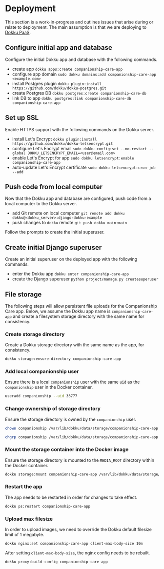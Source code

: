 # Deployment

This section is a work-in-progress and outlines issues that arise during or relate to deployment. The main assumption is that we are deploying to [Dokku PaaS](https://dokku.com).

## Configure initial app and database

Configure the initial Dokku app and database with the following commands.

- create app `dokku apps:create companionship-care-app`
- configure app domain `sudo dokku domains:add companionship-care-app <example.com>`
- install Postgres plugin `dokku plugin:install https://github.com/dokku/dokku-postgres.git`
- create Postgres DB `dokku postgres:create companionship-care-db`
- link DB to app `dokku postgres:link companionship-care-db companionship-care-app`

## Set up SSL

Enable HTTPS support with the following commands on the Dokku server.

- install Let's Encrypt `dokku plugin:install https://github.com/dokku/dokku-letsencrypt.git`
- configure Let's Encrypt email `sudo dokku config:set --no-restart --global DOKKU_LETSENCRYPT_EMAIL=<user@email.com>`
- enable Let's Encrypt for app `sudo dokku letsencrypt:enable companionship-care-app`
- auto-update Let's Encrypt certificate `sudo dokku letsencrypt:cron-job --add`

## Push code from local computer

Now that the Dokku app and database are configured, push code from a local computer to the Dokku server.

- add Git remote on local computer `git remote add dokku dokku@<dokku_server>:django-dokku-example`
- push changes to `dokku` remote `git push dokku main:main`

Follow the prompts to create the initial superuser.

## Create initial Django superuser

Create an initial superuser on the deployed app with the following commands.

- enter the Dokku app `dokku enter companionship-care-app`
- create the Django superuser `python project/manage.py createsuperuser`

## File storage

The following steps will allow persistent file uploads for the Companionship Care app. Below, we assume the Dokku app name is `companionship-care-app` and create a filesystem storage directory with the same name for consistency.

### Create storage directory

Create a Dokku storage directory with the same name as the app, for consistency.

```sh
dokku storage:ensure-directory companionship-care-app
```

### Add local companionship user

Ensure there is a local `companionship` user with the same `uid` as the `companionship` user in the Docker container.

```sh
useradd companionship --uid 33777
```

### Change ownership of storage directory

Ensure the storage directory is owned by the `companionship` user.

```sh
chown companionship /var/lib/dokku/data/storage/companionship-care-app
```

```sh
chgrp companionship /var/lib/dokku/data/storage/companionship-care-app
```

### Mount the storage container into the Docker image

Ensure the storage directory is mounted to the `MEDIA_ROOT` directory within the Docker container.

```sh
dokku storage:mount companionship-care-app /var/lib/dokku/data/storage/companionship-care-app:/app/project/media
```

### Restart the app

The app needs to be restarted in order for changes to take effect.

```sh
dokku ps:restart companionship-care-app
```

### Upload max filesize

In order to upload images, we need to override the Dokku default filesize limit of 1 megabyte.

```sh
dokku nginx:set companionship-care-app client-max-body-size 10m
```

After setting `client-max-body-size`, the nginx config needs to be rebuilt.

```sh
dokku proxy:build-config companionship-care-app
```
